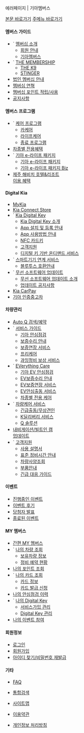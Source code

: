 에러페이지 | 기아멤버스










 



[본문 바로가기](#content)
[주메뉴 바로가기](#gnb)

####

#### 멤버스 가이드

* `
  [멤버십 소개](https://members.kia.com/kr/view/qmgd/qmgd_memberInfo.do)
  + [회원 안내](https://members.kia.com/kr/view/qmgd/qmgd_memberInfo.do)
  + [기아멤버스](https://members.kia.com/kr/view/qmgd/qmgd_brandInfo.do)
* `
  [THE MEMBERSHIP](https://members.kia.com/kr/view/qmgd/qmgd_membership_the_K9.do)
  + [THE K9](https://members.kia.com/kr/view/qmgd/qmgd_membership_the_K9.do)
  + [STINGER](https://members.kia.com/kr/view/qmgd/qmgd_membership_stinger.do)
* [법인 멤버십 안내](https://members.kia.com/kr/view/qmgd/qmgd_qmemberscom.do)
* [멤버십 연혁](https://members.kia.com/kr/view/qmgd/qmgd_brandHistory.do)
* [멤버십 포인트 적립/사용](https://members.kia.com/kr/view/qben/qpoi/usePointList01.do)
* [공지사항](https://members.kia.com/kr/view/qsup/notice/qsup_notice_list.do)

#### 멤버스 프로그램

* `
  [케어 프로그램](https://members.kia.com/kr/view/qevt/qevt_event_carcare_index.do)
  + [카케어](https://members.kia.com/kr/view/qevt/qevt_event_carcare_index.do)
  + [라이프케어](https://members.kia.com/kr/view/qevt/qevt_event_lifecare_index.do)
  + [종료 프로그램](https://members.kia.com/kr/view/qevt/qevt_event_end_index.do)
* [차종별 전용혜택](https://members.kia.com/kr/view/qevt/qevt_carmodel_benefit.do)
* `
  [기아 e-라이프 패키지](https://members.kia.com/kr/view/qevt/ev_recharge_solution_homecharger.do)
  + [기아 e-라이프 패키지](https://members.kia.com/kr/view/qevt/ev_recharge_solution_homecharger.do)
  + [기아 e-라이프 패키지 Biz](https://members.kia.com/kr/view/qevt/ev_recharge_solution_biz.do)
* [제주 해비치 호텔&리조트  
  이용 혜택](https://members.kia.com/kr/view/qmgd/qmgd_jejuHaevichi.do)

#### Digital Kia

* [MyKia](https://members.kia.com/kr/view/qdks/vik/qdks_vik.do)
* [Kia Connect Store](# "새 창으로 이동합니다.")
* `
  [Kia Digital Key](https://members.kia.com/kr/view/qdks/info/qdks_kdk_service_intro.do)
  + [Kia Digital Key 소개](https://members.kia.com/kr/view/qdks/info/qdks_kdk_service_intro.do)
  + [App 설치 및 등록 안내](https://members.kia.com/kr/view/qdks/info/qdks_setup_user.do)
  + [App 사용방법 안내](https://members.kia.com/kr/view/qdks/info/qdks_app_basic.do)
  + [NFC 카드키](https://members.kia.com/kr/view/qdks/info/qdks_card_reg.do)
  + [고객지원](https://members.kia.com/kr/view/qdks/info/qdks_support_vehicle.do)
  + [디지털 키 기반 온디맨드 서비스](https://members.kia.com/kr/view/qdks/info/qdks_ondemand_info.do)
* `
  [스마트기기 연계 서비스](https://members.kia.com/kr/view/qmgt/bt_itca/qmgt_bt_itca_bluetooth.do)
  + [블루투스 호환안내](https://members.kia.com/kr/view/qmgt/bt_itca/qmgt_bt_itca_bluetooth.do)
* `
  [무선 소프트웨어 업데이트](https://members.kia.com/kr/view/qben/wsup/wireless_software_update_info.do)
  + [무선 소프트웨어 업데이트 소개](https://members.kia.com/kr/view/qben/wsup/wireless_software_update_info.do)
  + [업데이트 공지사항](https://members.kia.com/kr/view/qben/wsup/wireless_software_update_notice.do)
* [Kia CarPay](https://members.kia.com/kr/view/qdks/pay/qdks_kp_service_intro.do)
* [기아 인증중고차](# "새 창으로 이동합니다.")

#### 차량관리

* [Auto Q 검색/예약](https://members.kia.com/kr/view/qnet/asn_prct/qnet_asn_prct_index.do)
* `
  [서비스 가이드](https://members.kia.com/kr/view/qben/qtes/eightTest.do)
  + [기아 안심점검](https://members.kia.com/kr/view/qben/qtes/eightTest.do)
  + [보증수리 안내](https://members.kia.com/kr/view/qben/qass/assureCare.do)
  + [보증연장 서비스](https://members.kia.com/kr/view/qben/qass/warranty_extend.do)
  + [프리케어](https://members.kia.com/kr/view/qben/qcar/freeCare.do)
  + [과잉정비 보상 서비스](https://members.kia.com/kr/view/qben/qcar/overmaintenance_compensation_service.do)
* `
  [EVerything Care](https://members.kia.com/kr/view/qben/qtes/ev_eightTest.do)
  + [기아 EV 안심점검](https://members.kia.com/kr/view/qben/qtes/ev_eightTest.do)
  + [EV보증수리 안내](https://members.kia.com/kr/view/qben/qass/assureEvCare.do)
  + [EV보증연장 서비스](https://members.kia.com/kr/view/qben/qass/warranty_extend_electricity.do)
  + [EV안심출동 서비스](https://members.kia.com/kr/view/qben/qfre/elecar_scramble.do)
  + [차종별 전용 케어](https://members.kia.com/kr/view/qben/qtes/type_car_care_ev9.do)
* `
  [차량케어 서비스](https://members.kia.com/kr/view/qben/qfre/scramble.do)
  + [긴급출동/무상견인](https://members.kia.com/kr/view/qben/qfre/scramble.do)
  + [K딜리버리 서비스](https://members.kia.com/kr/view/qnet/dtd_svc/qnet_dtd_svc_smartQsvcList02.do)
  + [Q 솔루션](https://members.kia.com/kr/view/qnet/info/qnet_solution.do)
* [내비게이션/빌트인 캠  
  업데이트](https://members.kia.com/kr/view/qmgt/navi/qmgt_navi_guide.do)
* `
  [고객지원](# "새 창으로 이동합니다.")
  + [사용 설명서](# "새 창으로 이동합니다.")
  + [표준 정비시간 안내](https://members.kia.com/kr/view/qben/qcar/standardTime.do)
  + [차량사양조회](https://members.kia.com/kr/view/qenj/car_spec/qenj_car_spec_select.do)
  + [부품안내](# "새 창으로 이동합니다.")
  + [긴급 대응 가이드](# "새 창으로 이동합니다.")

#### 이벤트

* [진행중인 이벤트](https://members.kia.com/kr/view/qevt/qevt_event_list.do)
* [이벤트 후기](https://members.kia.com/kr/view/qevt/wnr_anc/qevt_wnr_epilogue_list.do)
* [당첨자 발표](https://members.kia.com/kr/view/qevt/wnr_anc/qevt_wnr_anc_list.do)
* [종료된 이벤트](https://members.kia.com/kr/view/qevt/qevt_event_end_list.do)

#### MY 멤버스

* [간편 MY 멤버스](https://members.kia.com/kr/kmpg/myPage.do)
* `
  [나의 차량 조회](https://members.kia.com/kr/kmpg/selectMyPageCkbCarInfo.do)
  + [보유차량 정보](https://members.kia.com/kr/kmpg/selectMyPageCkbCarInfo.do)
  + [정비 예약 현황](https://members.kia.com/kr/kmpg/searchRepairReserve.do)
* [나의 포인트 조회](https://members.kia.com/kr/kmpg/searchMileageList.do)
* `
  [나의 카드 조회](https://members.kia.com/kr/kmnb/selectMbrCrdList.do)
  + [카드 정보](https://members.kia.com/kr/kmnb/selectMbrCrdList.do)
  + [카드 발급 신청](https://members.kia.com/kr/view/qmnb/mbr_card/qmnb_mbr_card_reissue.do)
* [나의 안심점검 이력](https://members.kia.com/kr/kmgt/selectRsmeHistory.do)
* `
  [나의 Digital Key](https://members.kia.com/kr/mkpk/dkManageManagement.do)
  + [서비스가입 관리](https://members.kia.com/kr/mkpm/dKServiceManagement.do)
  + [Digital Key 관리](https://members.kia.com/kr/mkpk/dkManageManagement.do)
* [나의 이벤트 참여](https://members.kia.com/kr/kevt/selectMyEvntStateList.do)

#### 회원정보

* [로그인](javascript:goSignin();)
* [회원가입](https://members.kia.com/kr/view/qmbr/mbr_ent/qmbr_mbr_ent_intro.do)
* [아이디 찾기/비밀번호 재발급](javascript:goFindInfo();)

#### 기타

* [FAQ](https://members.kia.com/kr/view/qsup/faq/qsup_faq_list_best.do)
* [통합검색](https://members.kia.com/kr/view/qsch/qsch_search.do)
* [사이트맵](https://members.kia.com/kr/view/qftr/sitemap/qftr_sitemap_sitemap.do)
* [이용약관](https://members.kia.com/kr/view/qftr/mbr_trm/qftr_mbr_trm_q_clause.do)

* [개인정보 처리방침](https://www.kia.com/kr/legal/privacy/all-account.html "새 창으로 이동합니다.")